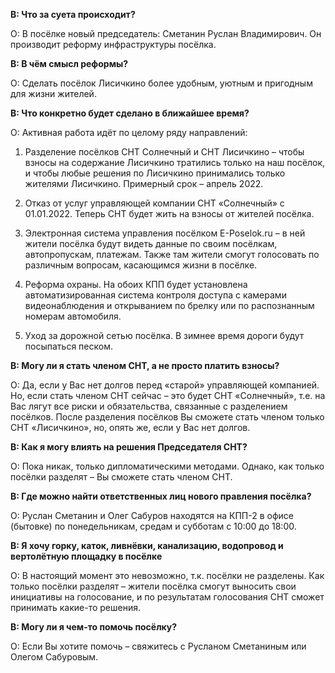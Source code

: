 **В: Что за суета происходит?**

О: В посёлке новый председатель: Сметанин Руслан Владимирович. Он производит реформу инфраструктуры посёлка.

**В: В чём смысл реформы?**

О: Сделать посёлок Лисичкино более удобным, уютным и пригодным для жизни жителей.

**В: Что конкретно будет сделано в ближайшее время?**

О: Активная работа идёт по целому ряду направлений:

1. Разделение посёлков СНТ Солнечный и СНТ Лисичкино – чтобы взносы на содержание Лисичкино тратились только на наш посёлок, и чтобы любые решения по Лисичкино принимались только жителями Лисичкино. Примерный срок – апрель 2022.

2. Отказ от услуг управляющей компании СНТ «Солнечный» с 01.01.2022. Теперь СНТ будет жить на взносы от жителей посёлка.
3. Электронная система управления посёлком E-Poselok.ru – в ней жители посёлка будут видеть данные по своим посёлкам, автопропускам, платежам. Также там жители смогут голосовать по различным вопросам, касающимся жизни в посёлке.
4. Реформа охраны. На обоих КПП будет установлена автоматизированная система контроля доступа с камерами видеонаблюдения и открыванием по брелку или по распознанным номерам автомобиля.
5. Уход за дорожной сетью посёлка. В зимнее время дороги будут посыпаться песком.

**В: Могу ли я стать членом СНТ, а не просто платить взносы?**

О: Да, если у Вас нет долгов перед «старой» управляющей компанией. Но, если стать членом СНТ сейчас – это будет СНТ «Солнечный», т.е. на Вас лягут все риски и обязательства, связанные с разделением посёлков. После разделения посёлков Вы сможете стать членом только СНТ «Лисичкино», но, опять же, если у Вас нет долгов.

**В: Как я могу влиять на решения Председателя СНТ?**

О: Пока никак, только дипломатическими методами. Однако, как только посёлки разделят – Вы сможете стать членом СНТ.

**В: Где можно найти ответственных лиц нового правления посёлка?**

О: Руслан Сметанин и Олег Сабуров находятся на КПП-2 в офисе (бытовке) по понедельникам, средам и субботам c 10:00 до 18:00.

**В: Я хочу горку, каток, ливнёвки, канализацию, водопровод и вертолётную площадку в посёлке**

О: В настоящий момент это невозможно, т.к. посёлки не разделены. Как только посёлки разделят – жители посёлка смогут выносить свои инициативы на голосование, и по результатам голосования СНТ сможет принимать какие-то решения.

**В: Могу ли я чем-то помочь посёлку?**

О: Если Вы хотите помочь – свяжитесь с Русланом Сметаниным или Олегом Сабуровым. 